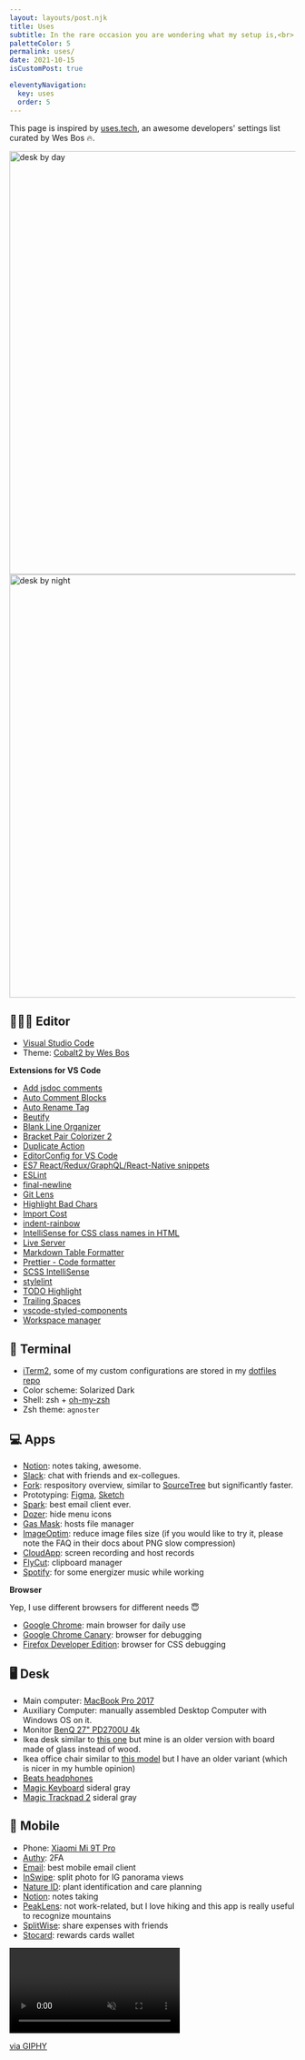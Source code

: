 ```yaml
---
layout: layouts/post.njk
title: Uses
subtitle: In the rare occasion you are wondering what my setup is,<br> here there is some of my stuff listed by category.
paletteColor: 5
permalink: uses/
date: 2021-10-15
isCustomPost: true

eleventyNavigation:
  key: uses
  order: 5
---
```


This page is inspired by [uses.tech](https://uses.tech/), an awesome developers' settings list curated by Wes Bos 🔥.

<!-- image - light theme -->
<img class="u-shadow u-hidden-theme-dark" loading="lazy" src="https://res.cloudinary.com/giuliachiola/image/upload/v1634714578/super-blog/other/desk-by-day_ucb7xa.jpg" alt="desk by day" width="1024" height="744">

<!-- image - dark theme -->
<img class="u-shadow u-hidden-theme-light" loading="lazy" src="https://res.cloudinary.com/giuliachiola/image/upload/v1634714586/super-blog/other/desk-by-night_gtrjnc.jpg" alt="desk by night" width="1024" height="744">

## 👩🏻‍💻 Editor

- [Visual Studio Code](https://code.visualstudio.com/)
- Theme: [Cobalt2 by Wes Bos](https://marketplace.visualstudio.com/items?itemName=wesbos.theme-cobalt2)

**Extensions for VS Code**
- [Add jsdoc comments](https://marketplace.visualstudio.com/items?itemName=stevencl.addDocComments)
- [Auto Comment Blocks](https://marketplace.visualstudio.com/items?itemName=kevinkyang.auto-comment-blocks)
- [Auto Rename Tag](https://marketplace.visualstudio.com/items?itemName=formulahendry.auto-rename-tag)
- [Beutify](https://marketplace.visualstudio.com/items?itemName=HookyQR.beautify)
- [Blank Line Organizer](https://marketplace.visualstudio.com/items?itemName=rintoj.blank-line-organizer)
- [Bracket Pair Colorizer 2](https://marketplace.visualstudio.com/items?itemName=CoenraadS.bracket-pair-colorizer-2)
- [Duplicate Action](https://marketplace.visualstudio.com/items?itemName=mrmlnc.vscode-duplicate)
- [EditorConfig for VS Code](https://marketplace.visualstudio.com/items?itemName=EditorConfig.EditorConfig)
- [ES7 React/Redux/GraphQL/React-Native snippets](https://marketplace.visualstudio.com/items?itemName=dsznajder.es7-react-js-snippets)
- [ESLint](https://marketplace.visualstudio.com/items?itemName=dbaeumer.vscode-eslint)
- [final-newline](https://marketplace.visualstudio.com/items?itemName=samverschueren.final-newline)
- [Git Lens](https://marketplace.visualstudio.com/items?itemName=eamodio.gitlens)
- [Highlight Bad Chars](https://marketplace.visualstudio.com/items?itemName=wengerk.highlight-bad-chars)
- [Import Cost](https://marketplace.visualstudio.com/items?itemName=wix.vscode-import-cost)
- [indent-rainbow](https://marketplace.visualstudio.com/items?itemName=oderwat.indent-rainbow)
- [IntelliSense for CSS class names in HTML](https://marketplace.visualstudio.com/items?itemName=Zignd.html-css-class-completion)
- [Live Server](https://marketplace.visualstudio.com/items?itemName=ritwickdey.LiveServer)
- [Markdown Table Formatter](https://marketplace.visualstudio.com/items?itemName=fcrespo82.markdown-table-formatter)
- [Prettier - Code formatter](https://marketplace.visualstudio.com/items?itemName=esbenp.prettier-vscode)
- [SCSS IntelliSense](https://marketplace.visualstudio.com/items?itemName=mrmlnc.vscode-scss)
- [stylelint](https://marketplace.visualstudio.com/items?itemName=stylelint.vscode-stylelint)
- [TODO Highlight](https://marketplace.visualstudio.com/items?itemName=wayou.vscode-todo-highlight)
- [Trailing Spaces](https://marketplace.visualstudio.com/items?itemName=shardulm94.trailing-spaces)
- [vscode-styled-components](https://marketplace.visualstudio.com/items?itemName=jpoissonnier.vscode-styled-components)
- [Workspace manager](https://marketplace.visualstudio.com/items?itemName=design4pro.workspace-manager)

## 🤖 Terminal
- [iTerm2](https://iterm2.com/), some of my custom configurations are stored in my [dotfiles repo](https://github.com/giuliachiola/dotfiles)
- Color scheme: Solarized Dark
- Shell: zsh + [oh-my-zsh](https://ohmyz.sh/)
- Zsh theme: `agnoster`

## 💻 Apps
- [Notion](https://www.notion.so/): notes taking, awesome.
- [Slack](https://slack.com/intl/en-it/): chat with friends and ex-collegues.
- [Fork](https://git-fork.com/): respository overview, similar to [SourceTree](https://www.sourcetreeapp.com/) but significantly faster.
- Prototyping: [Figma](https://www.figma.com/), [Sketch](https://www.sketch.com/)
- [Spark](https://sparkmailapp.com/): best email client ever.
- [Dozer](https://github.com/Mortennn/Dozer): hide menu icons
- [Gas Mask](https://github.com/2ndalpha/gasmask): hosts file manager
- [ImageOptim](https://imageoptim.com/mac): reduce image files size (if you would like to try it, please note the FAQ in their docs about PNG slow compression)
- [CloudApp](https://www.getcloudapp.com/): screen recording and host records
- [FlyCut](https://apps.apple.com/us/app/flycut-clipboard-manager/id442160987?mt=12): clipboard manager
- [Spotify](https://open.spotify.com/): for some energizer music while working

**Browser**

Yep, I use different browsers for different needs 😇

- [Google Chrome](https://www.google.com/chrome/): main browser for daily use
- [Google Chrome Canary](https://www.google.com/chrome/canary/): browser for debugging
- [Firefox Developer Edition](https://www.mozilla.org/en-US/firefox/developer/): browser for CSS debugging
## 🖥 Desk

- Main computer: [MacBook Pro 2017](https://support.apple.com/kb/SP754?locale=it_IT)
- Auxiliary Computer: manually assembled Desktop Computer with Windows OS on it.
- Monitor [BenQ 27" PD2700U 4k](https://www.amazon.it/gp/product/B07GLR6RQF/ref=ppx_yo_dt_b_search_asin_title?ie=UTF8&psc=1)
- Ikea desk similar to [this one](https://www.ikea.com/it/it/p/lagkapten-mittback-scrivania-bianco-betulla-s19417193/) but mine is an older version with board made of glass instead of wood.
- Ikea office chair similar to [this model](https://www.ikea.com/it/it/p/millberget-sedia-girevole-murum-nero-70489394/) but I have an older variant (which is nicer in my humble opinion)
- [Beats headphones](https://www.amazon.it/gp/product/B01LVVF94H/ref=ppx_yo_dt_b_search_asin_title?ie=UTF8&psc=1)
- [Magic Keyboard](https://www.amazon.it/Apple-Magic-Tastiera-Keypad-Numerico/dp/B07BRB39K9/ref=asc_df_B07BRB39K9/) sideral gray
- [Magic Trackpad 2](https://www.amazon.it/Apple-Magic-Trackpad-Grigio-Siderale/dp/B07BS1RQ4N/ref=sr_1_2) sideral gray

## 📲 Mobile

- Phone: [Xiaomi Mi 9T Pro](https://www.mi.com/it/mi-9-t-pro/)
- [Authy](https://play.google.com/store/apps/details?id=com.authy.authy&hl=en&gl=US): 2FA
- [Email](https://play.google.com/store/apps/details?id=com.easilydo.mail&hl=en&gl=US): best mobile email client
- [InSwipe](https://play.google.com/store/apps/details?id=livehappy.instaswipe&hl=en&gl=US): split photo for IG panorama views
- [Nature ID](https://play.google.com/store/apps/details?id=plant.identification.flower.tree.leaf.identifier.identify.cat.dog.breed.nature&hl=en&gl=US): plant identification and care planning
- [Notion](https://play.google.com/store/apps/details?id=notion.id&hl=en&gl=US): notes taking
- [PeakLens](https://play.google.com/store/apps/details?id=com.peaklens.ar&hl=en&gl=US): not work-related, but I love hiking and this app is really useful to recognize mountains
- [SplitWise](https://play.google.com/store/apps/details?id=com.Splitwise.SplitwiseMobile&hl=en&gl=US): share expenses with friends
- [Stocard](https://play.google.com/store/apps/details?id=de.stocard.stocard&hl=en&gl=US): rewards cards wallet

<div class="s-giphy s-giphy--small-d">
  <video autoplay loop muted playsinline>
    <source src="https://i.giphy.com/media/hruJfokAp2ED9P7yAh/giphy.mp4" type="video/mp4">
  </video>
  <p><a href="https://media2.giphy.com/media/hruJfokAp2ED9P7yAh/giphy.gif">via GIPHY</a></p>
</div>